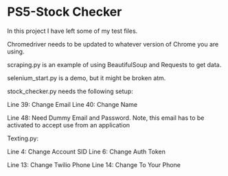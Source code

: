 # PS5-Stock Checker

In this project I have left some of my test files.

Chromedriver needs to be updated to whatever version of Chrome you are using. 

scraping.py is an example of using BeautifulSoup and Requests to get data.

selenium_start.py is a demo, but it might be broken atm.

stock_checker.py needs the following setup:

Line 39: Change Email
Line 40: Change Name

Line 48: Need Dummy Email and Password.
        Note, this email has to be activated to accept use from an application


Texting.py:

Line 4: Change Account SID
Line 6: Change Auth Token

Line 13: Change Twilio Phone
Line 14: Change To Your Phone